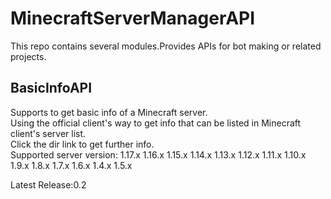 # MinecraftServerManagerAPI

This repo contains several modules.Provides APIs for bot making or related projects.

## BasicInfoAPI

Supports to get basic info of a Minecraft server.  
Using the official client's way to get info that can be listed in Minecraft client's server list.  
Click the dir link to get further info.  
Supported server version:
1.17.x
1.16.x
1.15.x
1.14.x
1.13.x
1.12.x
1.11.x
1.10.x
1.9.x
1.8.x
1.7.x
1.6.x
1.4.x
1.5.x

Latest Release:0.2